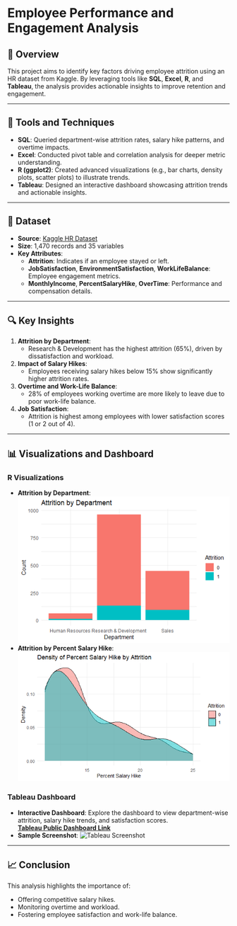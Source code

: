 # **Employee Performance and Engagement Analysis**

## 📝 Overview
This project aims to identify key factors driving employee attrition using an HR dataset from Kaggle. By leveraging tools like **SQL**, **Excel**, **R**, and **Tableau**, the analysis provides actionable insights to improve retention and engagement.

---

## 🔧 Tools and Techniques
- **SQL**: Queried department-wise attrition rates, salary hike patterns, and overtime impacts.
- **Excel**: Conducted pivot table and correlation analysis for deeper metric understanding.
- **R (ggplot2)**: Created advanced visualizations (e.g., bar charts, density plots, scatter plots) to illustrate trends.
- **Tableau**: Designed an interactive dashboard showcasing attrition trends and actionable insights.

---

## 📂 Dataset
- **Source**: [Kaggle HR Dataset]([https://www.kaggle.com](https://www.kaggle.com/datasets/patelprashant/employee-attrition/data))
- **Size**: 1,470 records and 35 variables
- **Key Attributes**:
  - **Attrition**: Indicates if an employee stayed or left.
  - **JobSatisfaction**, **EnvironmentSatisfaction**, **WorkLifeBalance**: Employee engagement metrics.
  - **MonthlyIncome**, **PercentSalaryHike**, **OverTime**: Performance and compensation details.

---

## 🔍 Key Insights
1. **Attrition by Department**:
   - Research & Development has the highest attrition (65%), driven by dissatisfaction and workload.
2. **Impact of Salary Hikes**:
   - Employees receiving salary hikes below 15% show significantly higher attrition rates.
3. **Overtime and Work-Life Balance**:
   - 28% of employees working overtime are more likely to leave due to poor work-life balance.
4. **Job Satisfaction**:
   - Attrition is highest among employees with lower satisfaction scores (1 or 2 out of 4).

---

## 📊 Visualizations and Dashboard

### R Visualizations
- **Attrition by Department**:
  ![Attrition by Department](R%20Graphs/Department_attrition_in_R.png)
- **Attrition by Percent Salary Hike**:
  ![Overtime Impact](R%20Graphs/SalaryHike_attrition_in_R.png)

### Tableau Dashboard
- **Interactive Dashboard**:
  Explore the dashboard to view department-wise attrition, salary hike trends, and satisfaction scores.  
  **[Tableau Public Dashboard Link]([Insert-Tableau-Link-Here](https://public.tableau.com/views/department-salaryhike/Dashboard1?:language=en-US&:sid=&:redirect=auth&:display_count=n&:origin=viz_share_link))**
- **Sample Screenshot**:
  ![Tableau Screenshot](.png)

---

## 📈 Conclusion
This analysis highlights the importance of:
- Offering competitive salary hikes.
- Monitoring overtime and workload.
- Fostering employee satisfaction and work-life balance.

